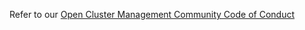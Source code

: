 Refer to our [Open Cluster Management Community Code of Conduct](https://github.com/open-cluster-management/community/blob/main/CODE_OF_CONDUCT.md)